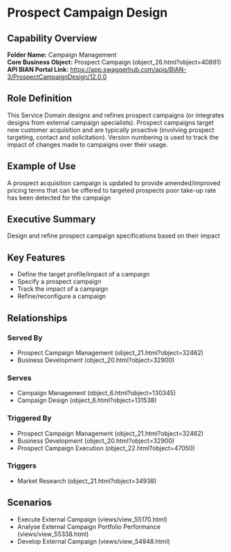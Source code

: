 # Prospect Campaign Design

## Capability Overview
**Folder Name:** Campaign Management  
**Core Business Object:** Prospect Campaign (object_26.html?object=40891)  
**API BIAN Portal Link:** https://app.swaggerhub.com/apis/BIAN-3/ProspectCampaignDesign/12.0.0

## Role Definition
This Service Domain designs and refines prospect campaigns (or integrates designs from external campaign specialists). Prospect campaigns target new customer acquisition and are typically proactive (involving prospect targeting, contact and solicitation). Version numbering is used to track the impact of changes made to campaigns over their usage.

## Example of Use
A prospect acquisition campaign is updated to provide amended/improved pricing terms that can be offered to targeted prospects poor take-up rate has been detected for the campaign

## Executive Summary
Design and refine prospect campaign specifications based on their impact

## Key Features
- Define the target profile/impact of a campaign
- Specify a prospect campaign
- Track the impact of a campaign
- Refine/reconfigure a campaign

## Relationships

### Served By
- Prospect Campaign Management (object_21.html?object=32462)
- Business Development (object_20.html?object=32900)

### Serves
- Campaign Management (object_6.html?object=130345)
- Campaign Design (object_6.html?object=131538)

### Triggered By
- Prospect Campaign Management (object_21.html?object=32462)
- Business Development (object_20.html?object=32900)
- Prospect Campaign Execution (object_22.html?object=47050)

### Triggers
- Market Research (object_21.html?object=34938)

## Scenarios
- Execute External Campaign (views/view_55170.html)
- Analyse External Campaign Portfolio Performance (views/view_55338.html)
- Develop External Campaign (views/view_54948.html)